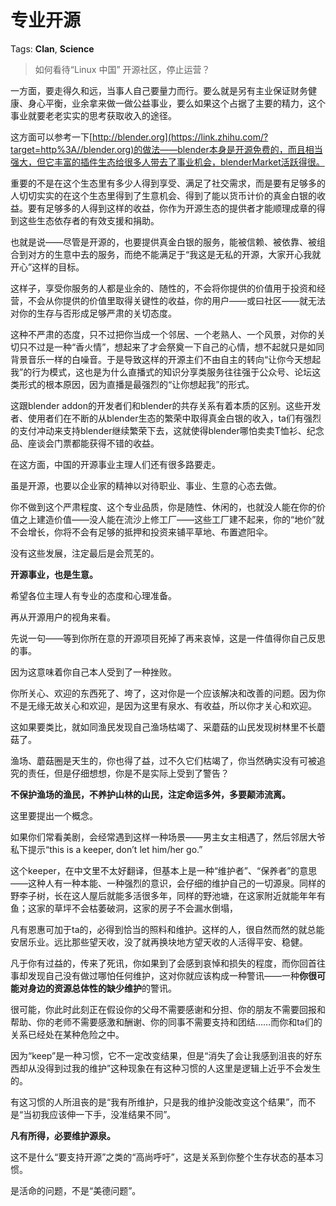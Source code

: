 # 专业开源

Tags: **Clan**, **Science**

> 如何看待“Linux 中国” 开源社区，停止运营？



一方面，要走得久和远，当事人自己要量力而行。要么就是另有主业保证财务健康、身心平衡，业余拿来做一做公益事业，要么如果这个占据了主要的精力，这个事业就要老老实实的思考获取收入的途径。

这方面可以参考一下[http://blender.org](https://link.zhihu.com/?target=http%3A//blender.org)的做法——blender本身是开源免费的，而且相当强大，但它丰富的插件生态给很多人带去了事业机会，blenderMarket活跃得很。

重要的不是在这个生态里有多少人得到享受、满足了社交需求，而是要有足够多的人切切实实的在这个生态里得到了生意机会、得到了能以货币计价的真金白银的收益。要有足够多的人得到这样的收益，你作为开源生态的提供者才能顺理成章的得到这些生态依存者的有效支援和捐助。

也就是说——尽管是开源的，也要提供真金白银的服务，能被信赖、被依靠、被组合到对方的生意中去的服务，而绝不能满足于“我这是无私的开源，大家开心我就开心”这样的目标。

这样子，享受你服务的人都是业余的、随性的，不会将你提供的价值用于投资和经营，不会从你提供的价值里取得关键性的收益，你的用户——或曰社区——就无法对你的生存与否形成足够严肃的关切态度。

这种不严肃的态度，只不过把你当成一个邻居、一个老熟人、一个风景，对你的关切只不过是一种“香火情”，想起来了才会祭奠一下自己的心情，想不起就只是如同背景音乐一样的白噪音。于是导致这样的开源主们不由自主的转向“让你今天想起我”的行为模式，这也是为什么直播式的知识分享类服务往往强于公众号、论坛这类形式的根本原因，因为直播是最强烈的“让你想起我”的形式。

这跟blender addon的开发者们和blender的共存关系有着本质的区别。这些开发者、使用者们在不断的从blender生态的繁荣中取得真金白银的收入，ta们有强烈的支付冲动来支持blender继续繁荣下去，这就使得blender哪怕卖卖T恤衫、纪念品、座谈会门票都能获得不错的收益。

在这方面，中国的开源事业主理人们还有很多路要走。

虽是开源，也要以企业家的精神以对待职业、事业、生意的心态去做。

你不做到这个严肃程度、这个专业品质，你是随性、休闲的，也就没人能在你的价值之上建造价值——没人能在流沙上修工厂——这些工厂建不起来，你的“地价”就不会增长，你将不会有足够的抵押和投资来铺平草地、布置遮阳伞。

没有这些发展，注定最后是会荒芜的。

**开源事业，也是生意。**

希望各位主理人有专业的态度和心理准备。

  


再从开源用户的视角来看。

先说一句——等到你所在意的开源项目死掉了再来哀悼，这是一件值得你自己反思的事。

因为这意味着你自己本人受到了一种挫败。

你所关心、欢迎的东西死了、垮了，这对你是一个应该解决和改善的问题。因为你不是无缘无故关心和欢迎，是因为这里有泉水、有收益，所以你才关心和欢迎。

这如果要类比，就如同渔民发现自己渔场枯竭了、采蘑菇的山民发现树林里不长蘑菇了。

渔场、蘑菇圈是天生的，你也得了益，过不久它们枯竭了，你当然确实没有可被追究的责任，但是仔细想想，你是不是实际上受到了警告？

**不保护渔场的渔民，不养护山林的山民，注定命运多舛，多要颠沛流离。**

这里要提出一个概念。

如果你们常看美剧，会经常遇到这样一种场景——男主女主相遇了，然后邻居大爷私下提示“this is a keeper, don’t let him/her go.”

这个keeper，在中文里不太好翻译，但基本上是一种“维护者”、“保养者”的意思——这种人有一种本能、一种强烈的意识，会仔细的维护自己的一切源泉。同样的野李子树，长在这人屋后就能多活很多年，同样的野池塘，在这家附近就能年年有鱼；这家的草坪不会枯萎破洞，这家的房子不会漏水倒塌，

凡有恩惠可加于ta的，必得到恰当的照料和维护。这样的人，很自然而然的就总能安居乐业。远比那些望天收，没了就再换块地方望天收的人活得平安、稳健。

凡于你有过益的，传来了死讯，你如果到了会感到哀悼和损失的程度，而你回首往事却发现自己没有做过哪怕任何维护，这对你就应该构成一种警讯——一种**你很可能对身边的资源总体性的缺少维护**的警讯。

很可能，你此时此刻正在假设你的父母不需要感谢和分担、你的朋友不需要回报和帮助、你的老师不需要感激和酬谢、你的同事不需要支持和团结……而你和ta们的关系已经处在某种危险之中。

因为“keep”是一种习惯，它不一定改变结果，但是“消失了会让我感到沮丧的好东西却从没得到过我的维护”这种现象在有这种习惯的人这里是逻辑上近乎不会发生的。

有这习惯的人所沮丧的是“我有所维护，只是我的维护没能改变这个结果”，而不是“当初我应该伸一下手，没准结果不同”。

  


**凡有所得，必要维护源泉。**

这不是什么“要支持开源”之类的“高尚呼吁”，这是关系到你整个生存状态的基本习惯。

是活命的问题，不是“美德问题”。



